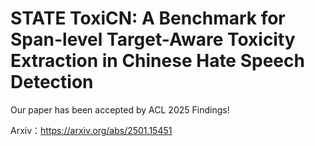 # STATE ToxiCN: A Benchmark for Span-level Target-Aware Toxicity Extraction in Chinese Hate Speech Detection

Our paper has been accepted by ACL 2025 Findings!

Arxiv：https://arxiv.org/abs/2501.15451
